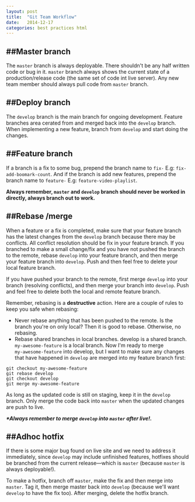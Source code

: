```yaml
---
layout: post
title:  "Git Team Workflow"
date:   2014-12-17
categories: best practices html
---
```


##Master branch
---
The `master` branch is always deployable. There shouldn't be any half written code or bug in it.
`master` branch always shows the current state of a production/release code (the same set of code int live server).
Any new team member should always pull code from `master` branch.

##Deploy branch
---
The `develop` branch is the main branch for ongoing development. Feature branches area cerated from and merged back into the `develop` branch.
When implementing a new feature, branch from `develop` and start doing the changes.

##Feature branch
---
If a branch is a fix to some bug, prepend the branch name to `fix-` E.g: `fix-add-boomark-count`.
And if the branch is add new features, prepend the branch name to `feature-` E.g: `feature-video-playlist`.

**Always remember, `master` and `develop` branch should never be worked in directly, always branch out to work.**


##Rebase /merge
---
When a feature or a fix is completed, make sure that your feature branch has the latest changes from the `develop` branch because there may be conflicts.
All conflict resolution should be fix in your feature branch. If you branched to make a small change/fix and you have not pushed the branch to the remote, rebase `develop` into your feature branch, and then merge your feature branch into `develop`. Push and then feel free to delete your local feature branch.

If you have pushed your branch to the remote, first merge `develop` into your branch (resolving conflicts), and then merge your branch into `develop`. Push and feel free to delete both the local and remote feature branch.

Remember, rebasing is a **destructive** action. Here are a couple of rules to keep you safe when rebasing:

* Never rebase anything that has been pushed to the remote. Is the branch you're on only local? Then it is good to rebase. Otherwise, no rebasing.
* Rebase shared branches in local branches. develop is a shared branch. `my‑awesome-feature` is a local branch. Now I'm ready to merge `my‑awesome‑feature` into develop, but I want to make sure any changes that have happened in `develop` are merged into my feature branch first:

```
git checkout my-awesome-feature
git rebase develop
git checkout develop
git merge my-awesome-feature
```


As long as the updated code is still on staging, keep it in the `develop` branch. Only merge the code back into `master` when the updated changes are push to live.

***\*Always remember to merge `develop` into `master` after live!.***

##Adhoc hotfix
---
If there is some major bug found on live site and we need to address it immediately, since `develop` may include unfinished features, hotfixes should be branched from the current release—which is `master` (because `master` is always deployable!).

To make a hotfix, branch off `master`, make the fix and then merge into `master`. Tag it, then merge master back into `develop` (because we'll want `develop` to have the fix too). After merging, delete the hotfix branch.

